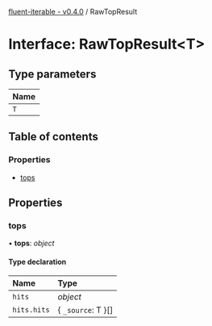 [fluent-iterable - v0.4.0](../README.md) / RawTopResult

# Interface: RawTopResult<T\>

## Type parameters

| Name |
| :------ |
| `T` |

## Table of contents

### Properties

- [tops](rawtopresult.md#tops)

## Properties

### tops

• **tops**: *object*

#### Type declaration

| Name | Type |
| :------ | :------ |
| `hits` | *object* |
| `hits.hits` | { `_source`: T  }[] |

